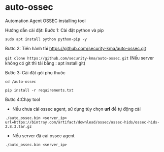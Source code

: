 # auto-ossec
Automation Agent OSSEC installing tool 

Hướng dẫn cài đặt: 
Bước 1: Cài đặt python và pip

```sudo apt install python python-pip -y```

Bước 2: Tiến hành tải  https://github.com/security-kma/auto-ossec.git

```git clone https://github.com/security-kma/auto-ossec.git``` (Nếu server không có git thì tải bằng : apt install git)

Bước 3: Cài đặt gói phụ thuộc

```cd /auto-ossec```

```pip install -r requirements.txt```

Bước 4:Chạy tool

- Nếu chưa cài ossec agent, sử dụng tùy chọn **url**  để  tự động cài

```./auto_ossec.bin <server_ip> url=https://bintray.com/artifact/download/ossec/ossec-hids/ossec-hids-2.8.3.tar.gz```

- Nếu server đã cài ossec agent 

```./auto_ossec.bin <server_ip>```
